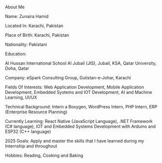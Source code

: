  About Me

 Name: Zunaira Hamid

 Located In: Karachi, Pakistan
 
 Place of Birth: Karachi, Pakistan

 Nationality: Pakistani

 Education: 
 
 Al Hussan International School Al Jubail (JIS), Jubail, KSA, Qatar University, Doha, Qatar

 Company: eSpark Consulting Group, Gulistan-e-Johar, Karachi

 Fields Of Interests: Web Application Development, Mobile Application Development, Embedded Systems and IOT Development, AI and Machine Learning, UI/UX
 
 Technical Background: Intern a Boxygen, WordPress Intern, PHP Intern, ERP (Enterprise Resource Planning)
 
 Currently Learning: React Native (JavaScript Language), .NET Framework (C# language), IOT and Embedded Systems Development with Arduino and ESP32 (C++ language)

 2025 Goals: Apply and master the skills that I have learned during my Internship and throughout

 Hobbies: Reading, Cooking and Baking
